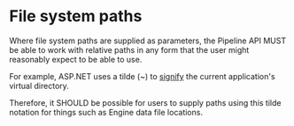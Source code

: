 # File system paths

Where file system paths are supplied as parameters, the Pipeline API MUST
be able to work with relative paths in any form that the user might
reasonably expect to be able to use.

For example, ASP.NET uses a tilde (~) to
[signify](https://www.cryer.co.uk/brian/csharp/tilde_virtual_paths_in_asp_net.htm)
the current application's virtual directory.

Therefore, it SHOULD be possible for users to supply paths using this
tilde notation for things such as Engine data file locations.
